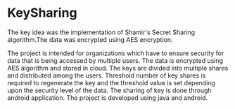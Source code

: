 # KeySharing

The key idea was the implementation of Shamir's Secret Sharing algorithm.The data was encrypted using AES encryption.

The project is intended for organizations which have to ensure security for data that is
being accessed by multiple users. The data is encrypted using AES algorithm and stored
in cloud. The keys are divided into multiple shares and distributed among the users.
Threshold number of key shares is required to regenerate the key and the threshold
value is set depending upon the security level of the data. The sharing of key is done
through android application. The project is developed using java and android.
